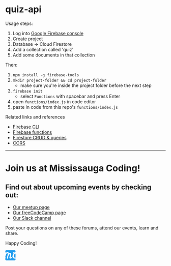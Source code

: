 # quiz-api


Usage steps:

1. Log into [Google Firebase console](https://firebase.google.com/)
2. Create project
3. Database -> Cloud Firestore
4. Add a collection called 'quiz'
5. Add some documents in that collection

Then:

1. `npm install -g firebase-tools`
2. `mkdir project-folder && cd project-folder`
    - make sure you're inside the project folder before the next step
3. `firebase init`
    -  select `Functions` with spacebar and press Enter
4. open `functions/index.js` in code editor
5. paste in code from this repo's `functions/index.js`


Related links and references

- [Firebase CLI](https://firebase.google.com/docs/cli)
- [Firebase functions](https://firebase.google.com/docs/functions/write-firebase-functions)
- [Firestore CRUD & queries](https://firebase.google.com/docs/firestore/quickstart)
- [CORS](https://www.npmjs.com/package/cors)


-----

Join us at Mississauga Coding! 
=================================

Find out about upcoming events by checking out: 
----------------------------------------------

- [Our meetup page](http://www.meetup.com/Mississauga-Coding/) 
- [Our freeCodeCamp page](https://bit.ly/2MVVQLb)
- [Our Slack channel](https://goo.gl/J69cro)

Post your questions on any of these forums, attend our events, learn and share.

Happy Coding!


![Mississauga Coding](https://github.com/MississaugaCoding/mississaugacoding.github.io/blob/master/favicon-32x32.png "Mississauga Coding")

